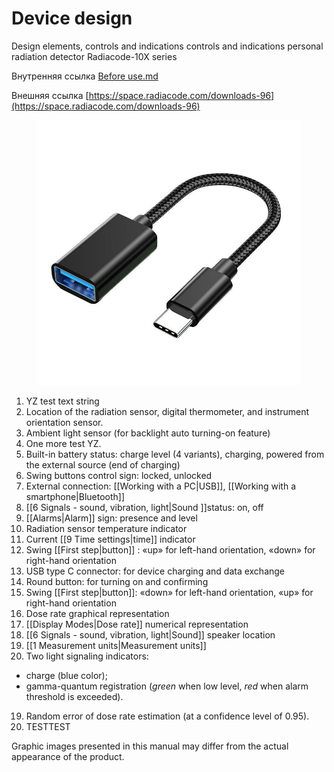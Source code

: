 # Device design

Design elements, controls and indications controls and indications personal radiation detector Radiacode-10X series

Внутренняя ссылка [Before use.md](<Radiacode-10X series/Before use.md> "mention")

Внешняя ссылка [https://space.radiacode.com/downloads-96](https://space.radiacode.com/downloads-96)



<figure><img src="./Radiacode-10X series/Images/about4.jpg" alt=""><figcaption></figcaption></figure>

1. YZ test text string
2. Location of the radiation sensor, digital thermometer, and instrument orientation sensor.
3. Ambient light sensor (for backlight auto turning-on feature)
4. One more test YZ.
5. Built-in battery status: charge level (4 variants), charging, powered from the external source (end of charging)
6. Swing buttons control sign: locked, unlocked
7. External connection: \[\[Working with a PC|USB]], \[\[Working with a smartphone|Bluetooth]]
8. \[\[6 Signals - sound, vibration, light|Sound ]]status: on, off
9. \[\[Alarms|Alarm]] sign: presence and level
10. Radiation sensor temperature indicator
11. Current \[\[9 Time settings|time]] indicator
12. Swing \[\[First step|button]] : «up» for left-hand orientation, «down» for right-hand orientation
13. USB type C connector: for device charging and data exchange
14. Round button: for turning on and confirming
15. Swing \[\[First step|button]]: «down» for left-hand orientation, «up» for right-hand orientation
16. Dose rate graphical representation
17. \[\[Display Modes|Dose rate]] numerical representation
18. \[\[6 Signals - sound, vibration, light|Sound]] speaker location
19. \[\[1 Measurement units|Measurement units]]
20. Two light signaling indicators:

* charge (blue color);
* gamma-quantum registration (_green_ when low level, _red_ when alarm threshold is exceeded).

19. Random error of dose rate estimation (at a confidence level of 0.95).
20. TESTTEST

Graphic images presented in this manual may differ from the actual appearance of the product.

&#x20;
